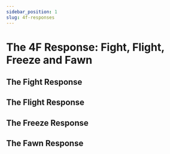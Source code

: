 ```yaml
---
sidebar_position: 1
slug: 4f-responses
---
```


# The 4F Response: Fight, Flight, Freeze and Fawn

## The Fight Response

## The Flight Response

## The Freeze Response

## The Fawn Response
